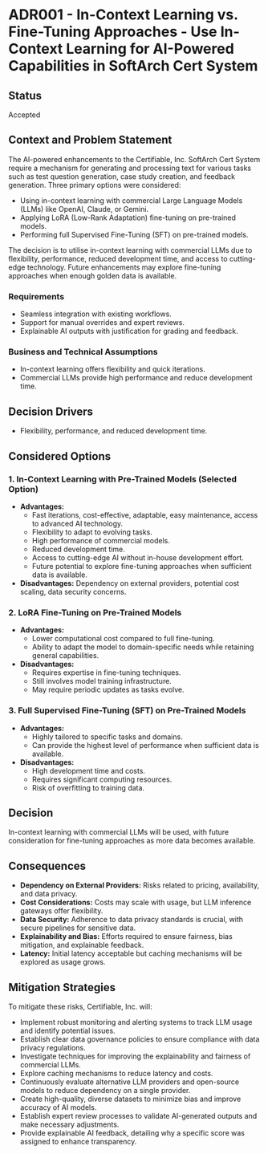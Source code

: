 # ADR001 - In-Context Learning vs. Fine-Tuning Approaches - Use In-Context Learning for AI-Powered Capabilities in SoftArch Cert System

## Status  
Accepted  

## Context and Problem Statement  
The AI-powered enhancements to the Certifiable, Inc. SoftArch Cert System require a mechanism for generating and processing text for various tasks such as test question generation, case study creation, and feedback generation. Three primary options were considered:
- Using in-context learning with commercial Large Language Models (LLMs) like OpenAI, Claude, or Gemini.
- Applying LoRA (Low-Rank Adaptation) fine-tuning on pre-trained models.
- Performing full Supervised Fine-Tuning (SFT) on pre-trained models.

The decision is to utilise in-context learning with commercial LLMs due to flexibility, performance, reduced development time, and access to cutting-edge technology. Future enhancements may explore fine-tuning approaches when enough golden data is available.

### Requirements  
- Seamless integration with existing workflows.  
- Support for manual overrides and expert reviews.  
- Explainable AI outputs with justification for grading and feedback.

### Business and Technical Assumptions  
- In-context learning offers flexibility and quick iterations.  
- Commercial LLMs provide high performance and reduce development time.

## Decision Drivers  
- Flexibility, performance, and reduced development time.

## Considered Options  

### 1. In-Context Learning with Pre-Trained Models (Selected Option)  
- **Advantages:**  
  - Fast iterations, cost-effective, adaptable, easy maintenance, access to advanced AI technology.  
  - Flexibility to adapt to evolving tasks.  
  - High performance of commercial models.  
  - Reduced development time.  
  - Access to cutting-edge AI without in-house development effort.  
  - Future potential to explore fine-tuning approaches when sufficient data is available.  
- **Disadvantages:** Dependency on external providers, potential cost scaling, data security concerns.

### 2. LoRA Fine-Tuning on Pre-Trained Models  
- **Advantages:**  
  - Lower computational cost compared to full fine-tuning.  
  - Ability to adapt the model to domain-specific needs while retaining general capabilities.  
- **Disadvantages:**  
  - Requires expertise in fine-tuning techniques.  
  - Still involves model training infrastructure.  
  - May require periodic updates as tasks evolve.  

### 3. Full Supervised Fine-Tuning (SFT) on Pre-Trained Models  
- **Advantages:**  
  - Highly tailored to specific tasks and domains.  
  - Can provide the highest level of performance when sufficient data is available.  
- **Disadvantages:**  
  - High development time and costs.  
  - Requires significant computing resources.  
  - Risk of overfitting to training data.  

## Decision  
In-context learning with commercial LLMs will be used, with future consideration for fine-tuning approaches as more data becomes available.

## Consequences  
- **Dependency on External Providers:** Risks related to pricing, availability, and data privacy.  
- **Cost Considerations:** Costs may scale with usage, but LLM inference gateways offer flexibility.  
- **Data Security:** Adherence to data privacy standards is crucial, with secure pipelines for sensitive data.  
- **Explainability and Bias:** Efforts required to ensure fairness, bias mitigation, and explainable feedback.  
- **Latency:** Initial latency acceptable but caching mechanisms will be explored as usage grows.  

## Mitigation Strategies  
To mitigate these risks, Certifiable, Inc. will:
- Implement robust monitoring and alerting systems to track LLM usage and identify potential issues.  
- Establish clear data governance policies to ensure compliance with data privacy regulations.  
- Investigate techniques for improving the explainability and fairness of commercial LLMs.  
- Explore caching mechanisms to reduce latency and costs.  
- Continuously evaluate alternative LLM providers and open-source models to reduce dependency on a single provider.  
- Create high-quality, diverse datasets to minimize bias and improve accuracy of AI models.  
- Establish expert review processes to validate AI-generated outputs and make necessary adjustments.  
- Provide explainable AI feedback, detailing why a specific score was assigned to enhance transparency.  
